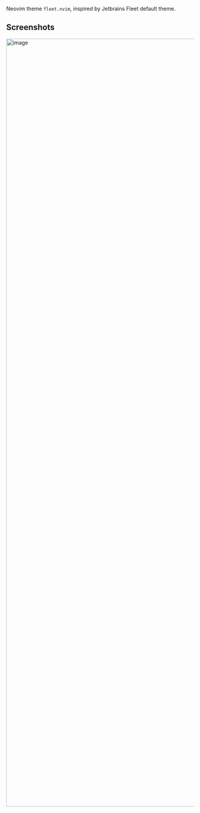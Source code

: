 Neovim theme `fleet.nvim`, inspired by Jetbrains Fleet default theme.

## Screenshots
<img width="2054" alt="image" src="https://github.com/user-attachments/assets/5a9e357f-881a-4a8a-9dd1-abf298996d66" />
